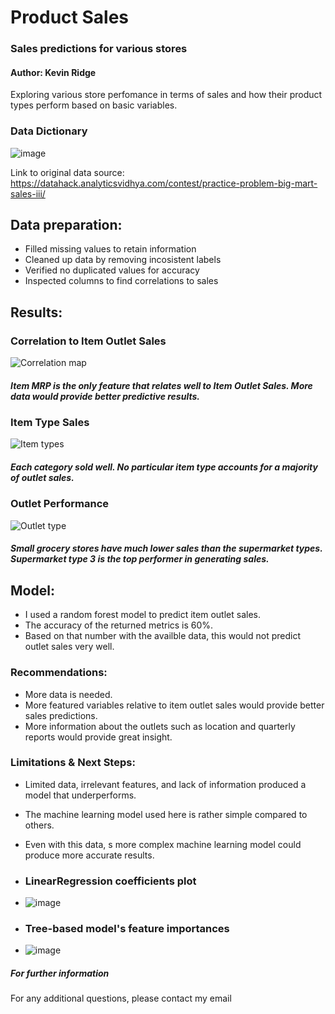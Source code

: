 # **Product Sales**
### **Sales predictions for various stores**
#### Author: Kevin Ridge

Exploring various store perfomance in terms of sales and how their product types perform based on basic variables.

### **Data Dictionary**
![image](https://user-images.githubusercontent.com/126993169/230653647-9deec3e4-4899-4ad0-92b8-d38054aa5be6.png)

Link to original data source: https://datahack.analyticsvidhya.com/contest/practice-problem-big-mart-sales-iii/

## **Data preparation:**
- Filled missing values to retain information
- Cleaned up data by removing incosistent labels
- Verified no duplicated values for accuracy
- Inspected columns to find correlations to sales

## **Results:**
### **Correlation to Item Outlet Sales**
![Correlation map](https://user-images.githubusercontent.com/126993169/230656021-4276269c-8da3-47a4-8d65-43febada6d29.png)
##### **Item MRP is the only feature that relates well to Item Outlet Sales. More data would provide better predictive results.**

### **Item Type Sales**
![Item types](https://user-images.githubusercontent.com/126993169/230657020-2beecd76-bb4f-4ee7-be4b-54bb8feac4c0.png)
##### **Each category sold well. No particular item type accounts for a majority of outlet sales.** 

### **Outlet Performance**
![Outlet type](https://user-images.githubusercontent.com/126993169/230658087-0ddcd73a-5e50-4920-b9d8-4f0c5d439087.png)
##### **Small grocery stores have much lower sales than the supermarket types. Supermarket type 3 is the top performer in generating sales.**

## **Model:**
- I used a random forest model to predict item outlet sales.
- The accuracy of the returned metrics is 60%.
- Based on that number with the availble data, this would not predict outlet sales very well.
### **Recommendations:**
- More data is needed.
- More featured variables relative to item outlet sales would provide better sales predictions.
- More information about the outlets such as location and quarterly reports would provide great insight.
### **Limitations & Next Steps:**
- Limited data, irrelevant features, and lack of information produced a model that underperforms.
- The machine learning model used here is rather simple compared to others.
- Even with this data, s more complex machine learning model could produce more accurate results.

- ### **LinearRegression coefficients plot**
- ![image](https://github.com/Kridge42/Product-Sales/assets/126993169/70d0e7e6-93d6-4a47-84fe-c0fb2aa6b342)

- ### **Tree-based model's feature importances**
- ![image](https://github.com/Kridge42/Product-Sales/assets/126993169/cfbcf01c-315b-4e66-a853-48b50545b65a)


##### **For further information**
For any additional questions, please contact my email
